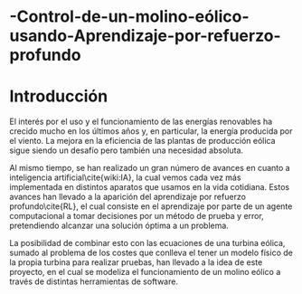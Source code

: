 # -Control-de-un-molino-eólico-usando-Aprendizaje-por-refuerzo-profundo

# Introducción

El interés por el uso y el funcionamiento de las energías renovables ha crecido mucho en los últimos años y, en particular, la energía producida por el viento. La mejora en la eficiencia de las plantas de producción eólica sigue siendo un desafío pero también una necesidad absoluta.

Al mismo tiempo, se han realizado un gran número de avances en cuanto a inteligencia artificial\cite{wiki:IA}, la cual vemos cada vez más implementada en distintos aparatos que usamos en la vida cotidiana. Estos avances han llevado a la aparición del aprendizaje por refuerzo profundo\cite{RL}, el cual consiste en el aprendizaje por parte de un agente computacional a tomar decisiones por un método de prueba y error, pretendiendo alcanzar una solución óptima a un problema.

La posibilidad de combinar esto con las ecuaciones de una turbina eólica, sumado al problema de los costes que conlleva el tener un modelo físico de la propia turbina para realizar pruebas, han llevado a la idea de este proyecto, en el cual se modeliza el funcionamiento de un molino eólico a través de distintas herramientas de software.

